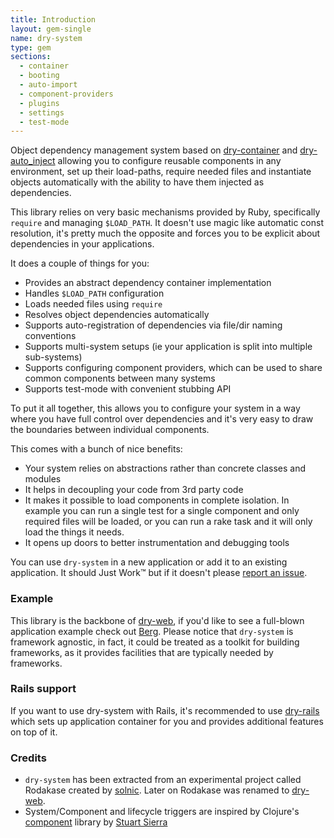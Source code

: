 ```yaml
---
title: Introduction
layout: gem-single
name: dry-system
type: gem
sections:
  - container
  - booting
  - auto-import
  - component-providers
  - plugins
  - settings
  - test-mode
---
```


Object dependency management system based on [dry-container](/gems/dry-container) and [dry-auto_inject](/gems/dry-auto_inject) allowing you to configure reusable components in any environment, set up their load-paths, require needed files and instantiate objects automatically with the ability to have them injected as dependencies.

This library relies on very basic mechanisms provided by Ruby, specifically `require` and managing `$LOAD_PATH`. It doesn't use magic like automatic const resolution, it's pretty much the opposite and forces you to be explicit about dependencies in your applications.

It does a couple of things for you:

* Provides an abstract dependency container implementation
* Handles `$LOAD_PATH` configuration
* Loads needed files using `require`
* Resolves object dependencies automatically
* Supports auto-registration of dependencies via file/dir naming conventions
* Supports multi-system setups (ie your application is split into multiple sub-systems)
* Supports configuring component providers, which can be used to share common components between many systems
* Supports test-mode with convenient stubbing API

To put it all together, this allows you to configure your system in a way where you have full control over dependencies and it's very easy to draw the boundaries between individual components.

This comes with a bunch of nice benefits:

* Your system relies on abstractions rather than concrete classes and modules
* It helps in decoupling your code from 3rd party code
* It makes it possible to load components in complete isolation. In example you can run a single test for a single component and only required files will be loaded, or you can run a rake task and it will only load the things it needs.
* It opens up doors to better instrumentation and debugging tools

You can use `dry-system` in a new application or add it to an existing application. It should Just Work™ but if it doesn't please [report an issue](https://github.com/dry-rb/dry-system/issues).

### Example

This library is the backbone of [dry-web](https://github.com/dry-rb/dry-web), if you'd like to see a full-blown application example check out [Berg](https://github.com/icelab/berg). Please notice that `dry-system` is framework agnostic, in fact, it could be treated as a toolkit for building frameworks, as it provides facilities that are typically needed by frameworks.

### Rails support

If you want to use dry-system with Rails, it's recommended to use [dry-rails](/gems/dry-rails) which sets up application container for you and provides additional features on top of it.

### Credits

* `dry-system` has been extracted from an experimental project called Rodakase created by [solnic](https://github.com/solnic). Later on Rodakase was renamed to [dry-web](https://github.com/dry-rb/dry-web).
* System/Component and lifecycle triggers are inspired by Clojure's [component](https://github.com/stuartsierra/component) library by [Stuart Sierra](https://github.com/stuartsierra)

